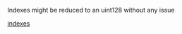 Indexes might be reduced to an uint128 without any issue

[indexes](https://github.com/code-423n4/2024-02-althea-liquid-infrastructure/blob/2b26c04f0448505635210416bef9d3ce96391b16/liquid-infrastructure/contracts/LiquidInfrastructureERC20.sol#L85-L90)